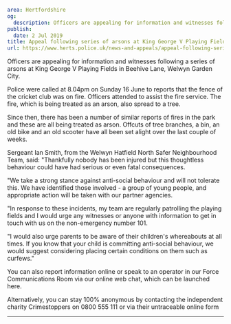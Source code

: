 ```yaml
area: Hertfordshire
og:
  description: Officers are appealing for information and witnesses following a series of arsons at King George V Playing Fields in Beehive Lane, Welwyn Garden City.
publish:
  date: 2 Jul 2019
title: Appeal following series of arsons at King George V Playing Fields
url: https://www.herts.police.uk/news-and-appeals/appeal-following-series-of-arsons-at-king-george-v-playing-fields-0441b
```

Officers are appealing for information and witnesses following a series of arsons at King George V Playing Fields in Beehive Lane, Welwyn Garden City.

Police were called at 8.04pm on Sunday 16 June to reports that the fence of the cricket club was on fire. Officers attended to assist the fire service. The fire, which is being treated as an arson, also spread to a tree.

Since then, there has been a number of similar reports of fires in the park and these are all being treated as arson. Offcuts of tree branches, a bin, an old bike and an old scooter have all been set alight over the last couple of weeks.

Sergeant Ian Smith, from the Welwyn Hatfield North Safer Neighbourhood Team, said: "Thankfully nobody has been injured but this thoughtless behaviour could have had serious or even fatal consequences.

"We take a strong stance against anti-social behaviour and will not tolerate this. We have identified those involved - a group of young people, and appropriate action will be taken with our partner agencies.

"In response to these incidents, my team are regularly patrolling the playing fields and I would urge any witnesses or anyone with information to get in touch with us on the non-emergency number 101.

"I would also urge parents to be aware of their children's whereabouts at all times. If you know that your child is committing anti-social behaviour, we would suggest considering placing certain conditions on them such as curfews."

You can also report information online or speak to an operator in our Force Communications Room via our online web chat, which can be launched here.

Alternatively, you can stay 100% anonymous by contacting the independent charity Crimestoppers on 0800 555 111 or via their untraceable online form

** **
